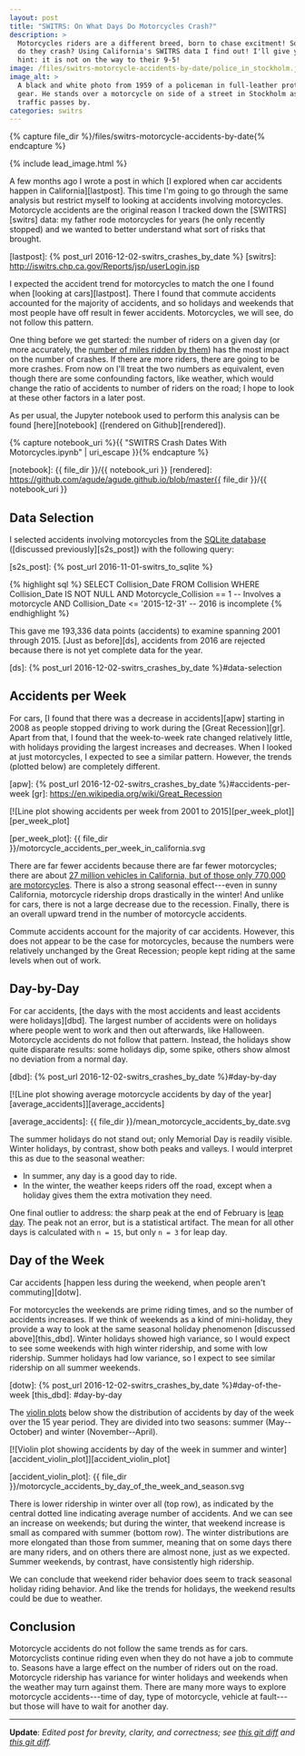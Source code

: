 ```yaml
---
layout: post
title: "SWITRS: On What Days Do Motorcycles Crash?"
description: >
  Motorcycles riders are a different breed, born to chase excitment! So when
  do they crash? Using California's SWITRS data I find out! I'll give you a
  hint: it is not on the way to their 9-5!
image: /files/switrs-motorcycle-accidents-by-date/police_in_stockholm.jpg
image_alt: >
  A black and white photo from 1959 of a policeman in full-leather protective
  gear. He stands over a motorcycle on side of a street in Stockholm as
  traffic passes by.
categories: switrs
---
```


{% capture file_dir %}/files/switrs-motorcycle-accidents-by-date{% endcapture %}

{% include lead_image.html %}

A few months ago I wrote a post in which [I explored when car accidents happen
in California][lastpost]. This time I'm going to go through the same analysis
but restrict myself to looking at accidents involving motorcycles. Motorcycle
accidents are the original reason I tracked down the [SWITRS][switrs] data: my
father rode motorcycles for years (he only recently stopped) and we wanted to
better understand what sort of risks that brought.

[lastpost]: {% post_url 2016-12-02-switrs_crashes_by_date %}
[switrs]: http://iswitrs.chp.ca.gov/Reports/jsp/userLogin.jsp

I expected the accident trend for motorcycles to match the one I found when
[looking at cars][lastpost]. There I found that commute accidents accounted
for the majority of accidents, and so holidays and weekends that most people
have off result in fewer accidents. Motorcycles, we will see, do not follow
this pattern.

One thing before we get started: the number of riders on a given day (or more
accurately, the [number of miles ridden by them][vmot]) has the most impact on
the number of crashes. If there are more riders, there are going to be more
crashes. From now on I'll treat the two numbers as equivalent, even though
there are some confounding factors, like weather, which would change the ratio
of accidents to number of riders on the road; I hope to look at these other
factors in a later post.

[vmot]: https://en.wikipedia.org/wiki/Vehicle_miles_of_travel

As per usual, the Jupyter notebook used to perform this analysis can be found
[here][notebook] ([rendered on Github][rendered]).

{% capture notebook_uri %}{{ "SWITRS Crash Dates With Motorcycles.ipynb" | uri_escape }}{% endcapture %} 

[notebook]: {{ file_dir }}/{{ notebook_uri }}
[rendered]: https://github.com/agude/agude.github.io/blob/master{{ file_dir }}/{{ notebook_uri }}

## Data Selection

I selected accidents involving motorcycles from the [SQLite database][s2s]
([discussed previously][s2s_post]) with the following query:

[s2s]: https://github.com/agude/SWITRS-to-SQLite
[s2s_post]: {% post_url 2016-11-01-switrs_to_sqlite %}

{% highlight sql %}
SELECT Collision_Date FROM Collision
WHERE Collision_Date IS NOT NULL
AND Motorcycle_Collision == 1       -- Involves a motorcycle
AND Collision_Date <= '2015-12-31'  -- 2016 is incomplete
{% endhighlight %}

This gave me 193,336 data points (accidents) to examine spanning 2001 through
2015\. [Just as before][ds], accidents from 2016 are rejected because there is
not yet complete data for the year.

[ds]: {% post_url 2016-12-02-switrs_crashes_by_date %}#data-selection

## Accidents per Week

For cars, [I found that there was a decrease in accidents][apw] starting in
2008 as people stopped driving to work during the [Great Recession][gr]. Apart
from that, I found that the week-to-week rate changed relatively little, with
holidays providing the largest increases and decreases. When I looked at just
motorcycles, I expected to see a similar pattern. However, the trends (plotted
below) are completely different.

[apw]: {% post_url 2016-12-02-switrs_crashes_by_date %}#accidents-per-week
[gr]: https://en.wikipedia.org/wiki/Great_Recession

[![Line plot showing accidents per week from 2001 to
2015][per_week_plot]][per_week_plot]

[per_week_plot]: {{ file_dir }}/motorcycle_accidents_per_week_in_california.svg

There are far fewer accidents because there are far fewer motorcycles; there
are about [27 million vehicles in California, but of those only 770,000 are
motorcycles][dot]. There is also a strong seasonal effect---even in sunny
California, motorcycle ridership drops drastically in the winter! And unlike
for cars, there is not a large decrease due to the recession. Finally, there
is an overall upward trend in the number of motorcycle accidents.

[dot]: https://www.fhwa.dot.gov/policyinformation/statistics/2012/mv1.cfm

Commute accidents account for the majority of car accidents. However, this
does not appear to be the case for motorcycles, because the numbers were
relatively unchanged by the Great Recession; people kept riding at the same
levels when out of work.

## Day-by-Day

For car accidents, [the days with the most accidents and least accidents were
holidays][dbd]. The largest number of accidents were on holidays where people
went to work and then out afterwards, like Halloween. Motorcycle accidents do
not follow that pattern. Instead, the holidays show quite disparate results:
some holidays dip, some spike, others show almost no deviation from a normal
day.

[dbd]: {% post_url 2016-12-02-switrs_crashes_by_date %}#day-by-day

[![Line plot showing average motorcycle accidents by day of the
year][average_accidents]][average_accidents]

[average_accidents]: {{ file_dir }}/mean_motorcycle_accidents_by_date.svg

The summer holidays do not stand out; only Memorial Day is readily visible.
Winter holidays, by contrast, show both peaks and valleys. I would interpret
this as due to the seasonal weather:

- In summer, any day is a good day to ride.
- In the winter, the weather keeps riders off the road, except when a holiday
gives them the extra motivation they need.

One final outlier to address: the sharp peak at the end of February is [leap
day][leapday]. The peak not an error, but is a statistical artifact. The mean
for all other days is calculated with `n = 15`, but only `n = 3` for leap day.

[leapday]: https://en.wikipedia.org/wiki/February_29

## Day of the Week

Car accidents [happen less during the weekend, when people aren't
commuting][dotw].

For motorcycles the weekends are prime riding times, and so the number of
accidents increases. If we think of weekends as a kind of mini-holiday, they
provide a way to look at the same seasonal holiday phenomenon [discussed
above][this_dbd]. Winter holidays showed high variance, so I would expect to
see some weekends with high winter ridership, and some with low ridership.
Summer holidays had low variance, so I expect to see similar ridership on all
summer weekends.

[dotw]: {% post_url 2016-12-02-switrs_crashes_by_date %}#day-of-the-week
[this_dbd]: #day-by-day

The [violin plots][violin] below show the distribution of accidents by day of
the week over the 15 year period. They are divided into two seasons: summer
(May--October) and winter (November--April).

[violin]: https://en.wikipedia.org/wiki/Violin_plot

[![Violin plot showing accidents by day of the week in summer and
winter][accident_violin_plot]][accident_violin_plot]

[accident_violin_plot]: {{ file_dir }}/motorcycle_accidents_by_day_of_the_week_and_season.svg

There is lower ridership in winter over all (top row), as indicated by the
central dotted line indicating average number of accidents. And we can see an
increase on weekends; but during the winter, that weekend increase is small as
compared with summer (bottom row). The winter distributions are more elongated
than those from summer, meaning that on some days there are many riders, and
on others there are almost none, just as we expected. Summer weekends, by
contrast, have consistently high ridership.

We can conclude that weekend rider behavior does seem to track seasonal
holiday riding behavior. And like the trends for holidays, the weekend results
could be due to weather.

## Conclusion

Motorcycle accidents do not follow the same trends as for cars. Motorcyclists
continue riding even when they do not have a job to commute to. Seasons have
a large effect on the number of riders out on the road. Motorcycle ridership
has variance for winter holidays and weekends when the weather may turn
against them. There are many more ways to explore motorcycle accidents---time
of day, type of motorcycle, vehicle at fault---but those will have to wait for
another day.

---

**Update**: _Edited post for brevity, clarity, and correctness; see [this git
diff][changes_1] and [this git diff][changes_2]._

[changes_1]: https://github.com/agude/agude.github.io/commit/bf38e9a48a9933d55a2b03191f08a5517d879a05#diff-e120a9b3b16bca5a999f11e031230e3b
[changes_2]: https://github.com/agude/agude.github.io/commit/b0d5f8010df6f0d419bf1c3f36409f8a16165fc4#diff-e120a9b3b16bca5a999f11e031230e3b
